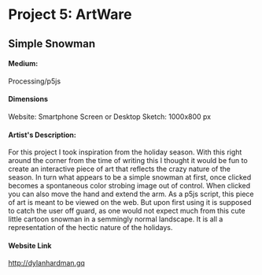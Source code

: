 # Project 5: ArtWare

## Simple Snowman

#### Medium:
Processing/p5js 
#### Dimensions
Website: Smartphone Screen or Desktop
Sketch: 1000x800 px

#### Artist's Description: 
For this project I took inspiration from the holiday season. With this right around the corner from the time of writing this I thought it would be fun to create an interactive piece of art that reflects the crazy nature of the season. In turn what appears to be a simple snowman at first, once clicked becomes a spontaneous color strobing image out of control. When clicked you can also move the hand and extend the arm. As a p5js script, this piece of art is meant to be viewed on the web. But upon first using it is supposed to catch the user off guard, as one would not expect much from this cute little cartoon snowman in a semmingly normal landscape. It is all a representation of the hectic nature of the holidays.

#### Website Link
http://dylanhardman.gq
